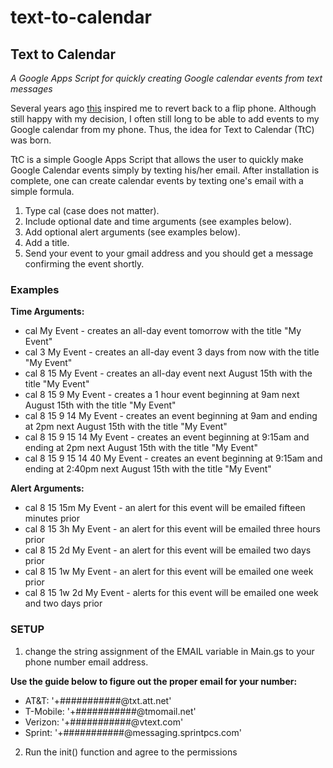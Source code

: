 # text-to-calendar
## Text to Calendar
*A Google Apps Script for quickly creating Google calendar events from text messages*

  Several years ago [this](http://www.paulgraham.com/addiction.html) inspired me to revert back to a flip phone.  Although still happy with my decision, I often still long to be able to add events to my Google calendar from my phone.  Thus, the idea for Text to Calendar (TtC) was born.

  TtC is a simple Google Apps Script that allows the user to quickly make Google Calendar events simply by texting his/her email.  After installation is complete, one can create calendar events by texting one's email with a simple formula.  
1. Type cal (case does not matter).  
2. Include optional date and time arguments (see examples below). 
3. Add optional alert arguments (see examples below). 
4. Add a title.  
5. Send your event to your gmail address and you should get a message confirming the event shortly.
  
  ### Examples
  **Time Arguments:**
  - cal My Event - creates an all-day event tomorrow with the title "My Event" 
  - cal 3 My Event - creates an all-day event 3 days from now with the title "My Event" 
  - cal 8 15 My Event - creates an all-day event next August 15th with the title "My Event" 
  - cal 8 15 9 My Event - creates a 1 hour event beginning at 9am next August 15th with the title "My Event" 
  - cal 8 15 9 14 My Event - creates an event beginning at 9am and ending at 2pm next August 15th with the title "My Event" 
  - cal 8 15 9 15 14 My Event - creates an event beginning at 9:15am and ending at 2pm next August 15th with the title "My Event" 
  - cal 8 15 9 15 14 40 My Event - creates an event beginning at 9:15am and ending at 2:40pm next August 15th with the title "My Event" 

**Alert Arguments:**
- cal 8 15 15m My Event - an alert for this event will be emailed fifteen minutes prior
- cal 8 15 3h My Event - an alert for this event will be emailed three hours prior
- cal 8 15 2d My Event - an alert for this event will be emailed two days prior
- cal 8 15 1w My Event - an alert for this event will be emailed one week prior
- cal 8 15 1w 2d My Event - alerts for this event will be emailed one week and two days prior

### SETUP
1. change the string assignment of the EMAIL variable in Main.gs to your phone number email address.
 
**Use the guide below to figure out the proper email for your number:**
- AT&T: '+###########@txt.att.net'
- T-Mobile: '+###########@tmomail.net'     
- Verizon: '+###########@vtext.com'
- Sprint: '+###########@messaging.sprintpcs.com' 

2. Run the init() function and agree to the permissions
